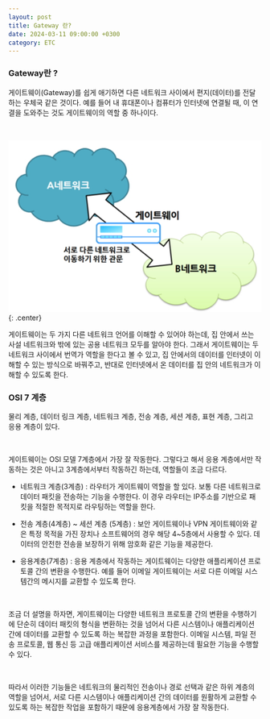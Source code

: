 ```yaml
---
layout: post
title: Gateway 란?
date: 2024-03-11 09:00:00 +0300
category: ETC
---
```


### Gateway란 ?

게이트웨이(Gateway)를 쉽게 애기하면 다른 네트워크 사이에서 편지(데이터)를 전달하는 우체국 같은 것이다. 예를 들어 내 휴대폰이나 컴퓨터가 인터넷에 연결될 때, 이 연결을 도와주는 것도 게이트웨이의 역할 중 하나이다.

<br>

![gateway](/public/img/gateway.png){: .center}

게이트웨이는 두 가지 다른 네트워크 언어를 이해할 수 있어야 하는데, 집 안에서 쓰는 사설 네트워크와 밖에 있는 공용 네트워크 모두를 알아야 한다. 그래서 게이트웨이는 두 네트워크 사이에서 번역가 역할을 한다고 볼 수 있고, 집 안에서의 데이터를 인터넷이 이해할 수 있는 방식으로 바꿔주고, 반대로 인터넷에서 온 데이터를 집 안의 네트워크가 이해할 수 있도록 한다.

### OSI 7 계층

물리 계층, 데이터 링크 계층, 네트워크 계층, 전송 계층, 세션 계층, 표현 계층, 그리고 응용 계층이 있다.

<br>

게이트웨이는 OSI 모델 7계층에서 가장 잘 작동한다. 그렇다고 해서 응용 계층에서만 작동하는 것은 아니고 3계층에서부터 작동하긴 하는데, 역할들이 조금 다르다.

- 네트워크 계층(3계층) : 라우터가 게이트웨이 역할을 할 있다. 보통 다른 네트워크로 데이터 패킷을 전송하는 기능을 수행한다. 이 경우 라우터는 IP주소를 기반으로 패킷을 적절한 목적지로 라우팅하는 역할을 한다.

- 전송 계층(4계층) ~ 세션 계층 (5계층) : 보안 게이트웨이나 VPN 게이트웨이와 같은 특정 목적을 가진 장치나 소프트웨어의 경우 해당 4~5층에서 사용할 수 있다. 데이터의 안전한 전송을 보장하기 위해 암호화 같은 기능을 제공한다.

- 응용계층(7계층) : 응용 계층에서 작동하는 게이트웨이는 다양한 애플리케이션 프로토콜 간의 변환을 수행한다. 예를 들어 이메일 게이트웨이는 서로 다른 이메일 시스템간의 메시지를 교환할 수 있도록 한다.

<br>

조금 더 설명을 하자면, 게이트웨이는 다양한 네트워크 프로토콜 간의 변환을 수행하기에 단순히 데이터 패킷의 형식을 변환하는 것을 넘어서 다른 시스템이나 애플리케이션 간에 데이터를 교환할 수 있도록 하는 복잡한 과정을 포함한다. 이메일 시스템, 파일 전송 프로토콜, 웹 통신 등 고급 애플리케이션 서비스를 제공하는데 필요한 기능을 수행할 수 있다.

<br>

따라서 이러한 기능들은 네트워크의 물리적인 전송이나 경로 선택과 같은 하위 계층의 역할을 넘어서, 서로 다른 시스템이나 애플리케이션 간의 데이터를 원활하게 교환할 수 있도록 하는 복잡한 작업을 포함하기 때문에 응용계층에서 가장 잘 작동한다.
